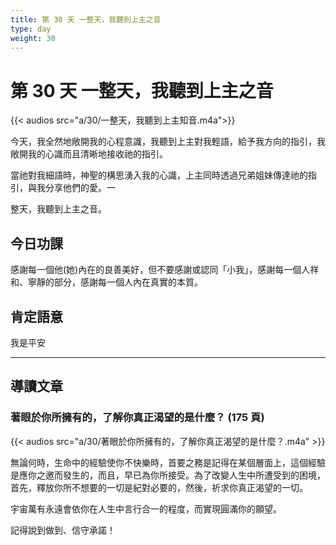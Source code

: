 ```yaml
---
title: 第 30 天 一整天，我聽到上主之音
type: day
weight: 30
---
```


# 第 30 天 一整天，我聽到上主之音

{{< audios src="a/30/一整天，我聽到上主知音.m4a">}}

今天，我全然地敞開我的心程意識，我聽到上主對我輕語，給予我方向的指引，我敞開我的心識而且清晰地接收祂的指引。

當祂對我細語時，神聖的構思湧入我的心識，上主同時透過兄弟姐妹傳達祂的指引，與我分享他們的愛。一

整天，我聽到上主之音。

## 今日功課

感謝每一個他(她)內在的良善美好，但不要感謝或認同「小我」，感謝每一個人祥和、寧靜的部分，感謝每一個人內在真實的本質。

## 肯定語意

我是平安

---

## 導讀文章

### 著眼於你所擁有的，了解你真正渴望的是什麼？ (175 頁)

{{< audios src="a/30/著眼於你所擁有的，了解你真正渴望的是什麼？.m4a" >}}

無論何時，生命中的經驗使你不快樂時，首要之務是記得在某個層面上，這個經驗是應你之邀而發生的，而且，早已為你所接受。為了改變人生中所遭受到的困境，首先，釋放你所不想要的一切是紀對必要的，然後，祈求你真正渴望的一切。

宇宙萬有永遠會依你在人生中言行合一的程度，而實現圓滿你的願望。

記得說到做到、信守承諾！
